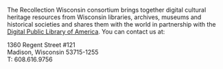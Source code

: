 The Recollection Wisconsin consortium brings together digital cultural heritage resources from Wisconsin libraries, archives, museums and historical societies and shares them with the world in partnership with the [Digital Public Library of America](https://dp.la/).
You can contact us at:

1360 Regent Street #121  
Madison, Wisconsin 53715-1255  
T: 608.616.9756
